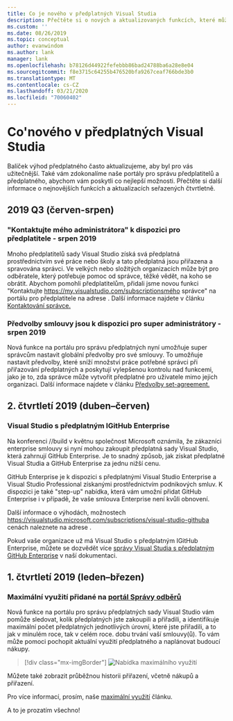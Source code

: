 ```yaml
---
title: Co je nového v předplatných Visual Studia
description: Přečtěte si o nových a aktualizovaných funkcích, které můžete použít ke správě předplatných sady Visual Studio.
ms.custom: ''
ms.date: 08/26/2019
ms.topic: conceptual
author: evanwindom
ms.author: lank
manager: lank
ms.openlocfilehash: b78126d44922fefebbb86bad24788ba6a28e8e04
ms.sourcegitcommit: f8e3715c64255b476520bfa9267ceaf766bde3b0
ms.translationtype: MT
ms.contentlocale: cs-CZ
ms.lasthandoff: 03/21/2020
ms.locfileid: "70060402"
---
```

# <a name="what39s-new-in-visual-studio-subscriptions"></a>Co&#39;nového v předplatných Visual Studia

Balíček výhod předplatného často aktualizujeme, aby byl pro vás užitečnější. Také vám zdokonalíme naše portály pro správu předplatitelů a předplatného, abychom vám poskytli co nejlepší možnosti.  Přečtěte si další informace o nejnovějších funkcích a aktualizacích seřazených čtvrtletně.

## <a name="2019-q3-june-august"></a>2019 Q3 (červen-srpen)

### <a name="contact-my-admin-available-for-subscribers---august-2019"></a>"Kontaktujte mého administrátora" k dispozici pro předplatitele - srpen 2019
Mnoho předplatitelů sady Visual Studio získá svá předplatná prostřednictvím své práce nebo školy a tato předplatná jsou přiřazena a spravována správci.  Ve velkých nebo složitých organizacích může být pro odběratele, který potřebuje pomoc od správce, těžké vědět, na koho se obrátit.  Abychom pomohli předplatitelům, přidali jsme novou funkci "Kontaktujte https://my.visualstudio.com/subscriptionsmého správce" na portálu pro předplatitele na adrese . Další informace najdete v článku [Kontaktování správce.](contact-my-admin.md) 

### <a name="agreement-preferences-available-for-super-admins---august-2019"></a>Předvolby smlouvy jsou k dispozici pro super administrátory - srpen 2019
Nová funkce na portálu pro správu předplatných nyní umožňuje super správcům nastavit globální předvolby pro své smlouvy.  To umožňuje nastavit předvolby, které sníží množství práce potřebné správci při přiřazování předplatných a poskytují vylepšenou kontrolu nad funkcemi, jako je to, zda správce může vytvořit předplatné pro uživatele mimo jejich organizaci.  Další informace najdete v článku [Předvolby set-agreement.](admin-prefs.md) 

## <a name="2019-q2-april-june"></a>2. čtvrtletí 2019 (duben–červen)

### <a name="visual-studio-with-github-enterprise-subscriptions"></a>Visual Studio s předplatným IGitHub Enterprise
Na konferenci //build v květnu společnost Microsoft oznámila, že zákazníci enterprise smlouvy si nyní mohou zakoupit předplatná sady Visual Studio, která zahrnují GitHub Enterprise.  Je to snadný způsob, jak získat předplatné Visual Studia a GitHub Enterprise za jednu nižší cenu.  

GitHub Enterprise je k dispozici s předplatnými Visual Studio Enterprise a Visual Studio Professional získanými prostřednictvím podnikových smluv. K dispozici je také "step-up" nabídka, která vám umožní přidat GitHub Enterprise i v případě, že vaše smlouva Enterprise není kvůli obnovení.

Další informace o výhodách, možnostech https://visualstudio.microsoft.com/subscriptions/visual-studio-githuba cenách naleznete na adrese . 

Pokud vaše organizace už má Visual Studio s předplatným IGitHub Enterprise, můžete se dozvědět více [správy Visual Studia s předplatným GitHub Enterprise](assign-github.md) v naší dokumentaci.  

## <a name="2019-q1-january-march"></a>1. čtvrtletí 2019 (leden–březen)

### <a name="maximum-usage-added-to-subscriptions-administration-portal"></a>Maximální využití přidané na [portál Správy odběrů](https://manage.visualstudio.com)
Nová funkce na portálu pro správu předplatných sady Visual Studio vám pomůže sledovat, kolik předplatných jste zakoupili a přiřadili, a identifikuje maximální počet předplatných jednotlivých úrovní, které jste přiřadili, a to jak v minulém roce, tak v celém roce. dobu trvání vaší smlouvy(ů). To vám může pomoci pochopit aktuální využití předplatného a naplánovat budoucí nákupy. 

  > [!div class="mx-imgBorder"]
  > ![Nabídka maximálního využití](_img/maximum-usage/maximum-usage-menu.png)

Můžete také zobrazit průběžnou historii přiřazení, včetně nákupů a přiřazení.   

Pro více informací, prosím, naše [maximální využití](maximum-usage.md) článku. 





A to je prozatím všechno!

